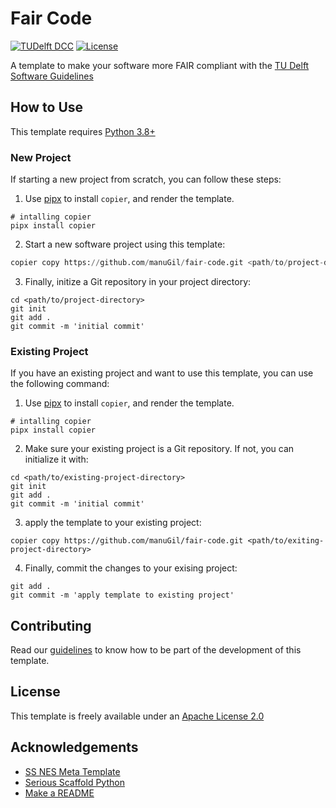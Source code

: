 # Fair Code
[![TUDelft DCC](https://img.shields.io/badge/tu_delft-DCC-black?style=flat&label=TU%20Delft&labelColor=%23000000%20&color=%2300A6D6)](https://dcc.tudelft.nl)
[![License](https://img.shields.io/badge/License-Apache_2.0-blue.svg)](https://opensource.org/licenses/Apache-2.0)


A template to make your software more FAIR compliant with the [TU Delft Software Guidelines](https://zenodo.org/records/4629635)

## How to Use
This template requires [Python 3.8+](https://www.python.org/downloads/) 

### New Project
If starting a new project from scratch, you can follow these steps:
1. Use [pipx](https://pipx.pypa.io/stable/installation/) to install `copier`, and render the template.

```shell
# intalling copier
pipx install copier
```

2. Start a new software project using this template:

```python
copier copy https://github.com/manuGil/fair-code.git <path/to/project-directory>
```


3. Finally, initize a Git repository in your project directory:

```shell
cd <path/to/project-directory>
git init
git add . 
git commit -m 'initial commit'
```
### Existing Project

If you have an existing project and want to use this template, you can use the following command:

1. Use [pipx](https://pipx.pypa.io/stable/installation/) to install `copier`, and render the template.

```shell
# intalling copier
pipx install copier
```

2. Make sure your existing project is a Git repository. If not, you can initialize it with:

```shell
cd <path/to/existing-project-directory>
git init    
git add .
git commit -m 'initial commit'
```

3. apply the template to your existing project:
```shell
copier copy https://github.com/manuGil/fair-code.git <path/to/exiting-project-directory> 
```

4. Finally, commit the changes to your exising project:

```shell
git add . 
git commit -m 'apply template to existing project'
```

## Contributing
Read our [guidelines](CONTRIBUTING.md) to know how to be part of the development of this template. 

## License

This template is freely available under an [Apache License 2.0](https://choosealicense.com/licenses/apache-2.0/)

## Acknowledgements

* [SS NES Meta Template](https://github.com/SS-NES/meta-template)
* [Serious Scaffold Python](https://github.com/serious-scaffold/ss-python)
* [Make a README](https://www.makeareadme.com/)
